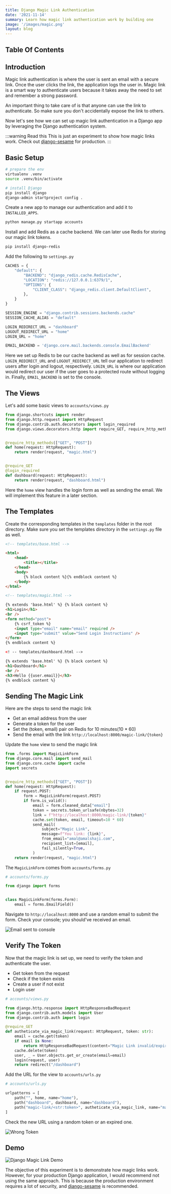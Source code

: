 ```yaml
---
title: Django Magic Link Authentication
date: '2021-11-14'
summary: Learn how magic link authentication work by building one
image: '/images/magic.png'
layout: blog
---
```


## Table Of Contents

## Introduction

Magic link authentication is where the user is sent an email with a secure link. Once the user clicks the link, the application logs the user in. Magic link is a smart way to authenticate users because it takes away the need to set and remember a strong password.

An important thing to take care of is that anyone can use the link to authenticate. So make sure you don't accidentally expose the link to others.

Now let's see how we can set up magic link authentication in a Django app by leveraging the Django authentication system.

:::warning Read this
This is just an experiment to show how magic links work. Check out [django-sesame](https://github.com/aaugustin/django-sesame) for production.
:::

## Basic Setup

```bash
# prepare the env
virtualenv .venv
source .venv/bin/activate

# install Django
pip install django
django-admin startproject config .
```

Create a new app to manage our authentication and add it to `INSTALLED_APPS`.

```bash
python manage.py startapp accounts
```

Install and add Redis as a cache backend. We can later use Redis for storing our magic link tokens.

```bash
pip install django-redis
```

Add the following to `settings.py`

```python
CACHES = {
    "default": {
        "BACKEND": "django_redis.cache.RedisCache",
        "LOCATION": "redis://127.0.0.1:6379/1",
        "OPTIONS": {
            "CLIENT_CLASS": "django_redis.client.DefaultClient",
        },
    }
}

SESSION_ENGINE = "django.contrib.sessions.backends.cache"
SESSION_CACHE_ALIAS = "default"

LOGIN_REDIRECT_URL = "dashboard"
LOGOUT_REDIRECT_URL = "home"
LOGIN_URL = "home"

EMAIL_BACKEND = 'django.core.mail.backends.console.EmailBackend'
```

Here we set up Redis to be our cache backend as well as for session cache. `LOGIN_REDIRECT_URL` and `LOGOUT_REDIRECT_URL` tell our application to redirect users after login and logout, respectively. `LOGIN_URL` is where our application would redirect our user if the user goes to a protected route without logging in. Finally, `EMAIL_BACKEND` is set to the console.

## The Views

Let's add some basic views to `accounts/views.py`

```python
from django.shortcuts import render
from django.http.request import HttpRequest
from django.contrib.auth.decorators import login_required
from django.views.decorators.http import require_GET, require_http_methods


@require_http_methods(["GET", "POST"])
def home(request: HttpRequest):
    return render(request, "magic.html")


@require_GET
@login_required
def dashboard(request: HttpRequest):
    return render(request, "dashboard.html")
```

Here the `home` view handles the login form as well as sending the email. We will implement this feature in a later section.

## The Templates

Create the corresponding templates in the `templates` folder in the root directory. Make sure you set the templates directory in the `settings.py` file as well.

```html
<!-- templates/base.html -->

<html>
	<head>
		<title></title>
	</head>
	<body>
		{% block content %}{% endblock content %}
	</body>
</html>
```

```html
<!-- templates/magic.html -->

{% extends 'base.html' %} {% block content %}
<h1>Login</h1>
<br />
<form method="post">
	{% csrf_token %}
	<input type="email" name="email" required />
	<input type="submit" value="Send Login Instructions" />
</form>
{% endblock content %}
```

```html
<! -- templates/dashboard.html -->

{% extends 'base.html' %} {% block content %}
<h1>Dashboard</h1>
<br />
<h3>Hello {{user.email}}</h3>
{% endblock content %}
```

## Sending The Magic Link

Here are the steps to send the magic link

- Get an email address from the user
- Generate a token for the user
- Set the (token, email) pair on Redis for 10 minutes(10 \* 60)
- Send the email with the link `http://localhost:8000/magic-link/{token}`

Update the `home` view to send the magic link

```python
from .forms import MagicLinkForm
from django.core.mail import send_mail
from django.core.cache import cache
import secrets


@require_http_methods(["GET", "POST"])
def home(request: HttpRequest):
    if request.POST:
        form = MagicLinkForm(request.POST)
        if form.is_valid():
            email = form.cleaned_data["email"]
            token = secrets.token_urlsafe(nbytes=32)
            link = f"http://localhost:8000/magic-link/{token}"
            cache.set(token, email, timeout=10 * 60)
            send_mail(
                subject="Magic Link",
                message=f"You link: {link}",
                from_email="amal@amalshaji.com",
                recipient_list=[email],
                fail_silently=True,
            )
    return render(request, "magic.html")
```

The `MagicLinkForm` comes from `accounts/forms.py`

```python
# accounts/forms.py

from django import forms


class MagicLinkForm(forms.Form):
    email = forms.EmailField()
```

Navigate to `http://localhost:8000` and use a random email to submit the form. Check your console; you should've received an email.

![Email sent to console](https://cdn.hashnode.com/res/hashnode/image/upload/v1636878714640/vQ6y8Zy61.png)

## Verify The Token

Now that the magic link is set up, we need to verify the token and authenticate the user.

- Get token from the request
- Check if the token exists
- Create a user if not exist
- Login user

```python
# accounts/views.py

from django.http.response import HttpResponseBadRequest
from django.contrib.auth.models import User
from django.contrib.auth import login

@require_GET
def autheticate_via_magic_link(request: HttpRequest, token: str):
    email = cache.get(token)
    if email is None:
        return HttpResponseBadRequest(content="Magic Link invalid/expired")
    cache.delete(token)
    user, _ = User.objects.get_or_create(email=email)
    login(request, user)
    return redirect("/dashboard")
```

Add the URL for the view to `accounts/urls.py`

```python
# accounts/urls.py

urlpatterns = [
    path("", home, name="home"),
    path("dashboard", dashboard, name="dashboard"),
    path("magic-link/<str:token>", autheticate_via_magic_link, name="magic_link"),
]
```

Check the new URL using a random token or an expired one.

![Wrong Token](https://cdn.hashnode.com/res/hashnode/image/upload/v1636884872738/QuL2AzeAb.png)

## Demo

![Django Magic Link Demo](https://cdn.hashnode.com/res/hashnode/image/upload/v1636889184583/Z2w5oV9yJ.gif)

The objective of this experiment is to demonstrate how magic links work. However, for your production Django application, I would recommend not using the same approach. This is because the production environment requires a lot of security, and [django-sesame](https://github.com/aaugustin/django-sesame) is recommended.
